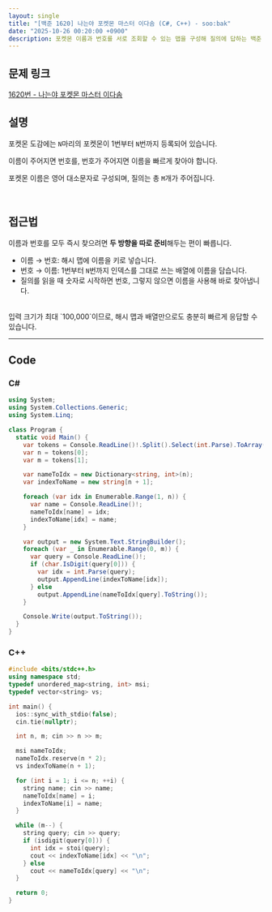 ```yaml
---
layout: single
title: "[백준 1620] 나는야 포켓몬 마스터 이다솜 (C#, C++) - soo:bak"
date: "2025-10-26 00:20:00 +0900"
description: 포켓몬 이름과 번호를 서로 조회할 수 있는 맵을 구성해 질의에 답하는 백준 1620번 나는야 포켓몬 마스터 이다솜 문제의 C# 및 C++ 풀이와 해설
---
```


## 문제 링크
[1620번 - 나는야 포켓몬 마스터 이다솜](https://www.acmicpc.net/problem/1620)

## 설명

포켓몬 도감에는 `N`마리의 포켓몬이 1번부터 `N`번까지 등록되어 있습니다.<br>

이름이 주어지면 번호를, 번호가 주어지면 이름을 빠르게 찾아야 합니다.<br>

포켓몬 이름은 영어 대소문자로 구성되며, 질의는 총 `M`개가 주어집니다.<br>

<br>

## 접근법

이름과 번호를 모두 즉시 찾으려면 **두 방향을 따로 준비**해두는 편이 빠릅니다.

- 이름 → 번호: 해시 맵에 이름을 키로 넣습니다.
- 번호 → 이름: 1번부터 `N`번까지 인덱스를 그대로 쓰는 배열에 이름을 담습니다.
- 질의를 읽을 때 숫자로 시작하면 번호, 그렇지 않으면 이름을 사용해 바로 찾아냅니다.

<br>
입력 크기가 최대 `100,000`이므로, 해시 맵과 배열만으로도 충분히 빠르게 응답할 수 있습니다.

<br>

---

## Code

### C#

```csharp
using System;
using System.Collections.Generic;
using System.Linq;

class Program {
  static void Main() {
    var tokens = Console.ReadLine()!.Split().Select(int.Parse).ToArray();
    var n = tokens[0];
    var m = tokens[1];

    var nameToIdx = new Dictionary<string, int>(n);
    var indexToName = new string[n + 1];

    foreach (var idx in Enumerable.Range(1, n)) {
      var name = Console.ReadLine()!;
      nameToIdx[name] = idx;
      indexToName[idx] = name;
    }

    var output = new System.Text.StringBuilder();
    foreach (var _ in Enumerable.Range(0, m)) {
      var query = Console.ReadLine()!;
      if (char.IsDigit(query[0])) {
        var idx = int.Parse(query);
        output.AppendLine(indexToName[idx]);
      } else
        output.AppendLine(nameToIdx[query].ToString());
    }

    Console.Write(output.ToString());
  }
}
```

### C++

```cpp
#include <bits/stdc++.h>
using namespace std;
typedef unordered_map<string, int> msi;
typedef vector<string> vs;

int main() {
  ios::sync_with_stdio(false);
  cin.tie(nullptr);

  int n, m; cin >> n >> m;

  msi nameToIdx;
  nameToIdx.reserve(n * 2);
  vs indexToName(n + 1);

  for (int i = 1; i <= n; ++i) {
    string name; cin >> name;
    nameToIdx[name] = i;
    indexToName[i] = name;
  }

  while (m--) {
    string query; cin >> query;
    if (isdigit(query[0])) {
      int idx = stoi(query);
      cout << indexToName[idx] << "\n";
    } else
      cout << nameToIdx[query] << "\n";
  }

  return 0;
}
```
